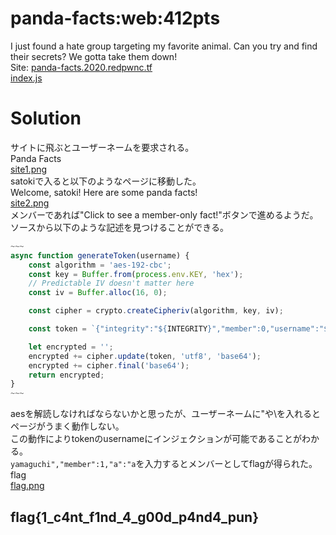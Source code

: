 # panda-facts:web:412pts
I just found a hate group targeting my favorite animal. Can you try and find their secrets? We gotta take them down!  
Site: [panda-facts.2020.redpwnc.tf](https://panda-facts.2020.redpwnc.tf/)  
[index.js](index.js)  

# Solution
サイトに飛ぶとユーザーネームを要求される。  
Panda Facts  
[site1.png](site/site1.png)  
satokiで入ると以下のようなページに移動した。  
Welcome, satoki! Here are some panda facts!  
[site2.png](site/site2.png)  
メンバーであれば"Click to see a member-only fact!"ボタンで進めるようだ。  
ソースから以下のような記述を見つけることができる。  
```JavaScript
~~~
async function generateToken(username) {
    const algorithm = 'aes-192-cbc'; 
    const key = Buffer.from(process.env.KEY, 'hex'); 
    // Predictable IV doesn't matter here
    const iv = Buffer.alloc(16, 0);

    const cipher = crypto.createCipheriv(algorithm, key, iv);

    const token = `{"integrity":"${INTEGRITY}","member":0,"username":"${username}"}`

    let encrypted = '';
    encrypted += cipher.update(token, 'utf8', 'base64');
    encrypted += cipher.final('base64');
    return encrypted;
}
~~~
```
aesを解読しなければならないかと思ったが、ユーザーネームに"や\を入れるとページがうまく動作しない。  
この動作によりtokenのusernameにインジェクションが可能であることがわかる。  
`yamaguchi","member":1,"a":"a`を入力するとメンバーとしてflagが得られた。  
flag  
[flag.png](site/flag.png)  

## flag{1_c4nt_f1nd_4_g00d_p4nd4_pun}